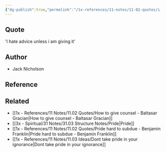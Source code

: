 ```yaml
---
{"dg-publish":true,"permalink":"/1x-references/11-notes/11-02-quotes/i-hate-advice-unless-i-am-giving-it-jack-nicholson/","title":"I hate advice unless i am giving it - Jack Nicholson","created":"2024-02-14T20:18:43.114+03:00","updated":"2024-02-14T20:18:43.114+03:00"}
---
```



## Quote
'I hate advice unless i am giving it' 

## Author
- Jack Nicholson

## Reference


## Related
- [[1x - References/11 Notes/11.02 Quotes/How to give counsel - Baltasar Gracian\|How to give counsel - Baltasar Gracian]]
- [[3x - Spiritual/31 Notes/31.03 Structure Notes/Pride\|Pride]]
- [[1x - References/11 Notes/11.02 Quotes/Pride hard to subdue - Benjamin Franklin\|Pride hard to subdue - Benjamin Franklin]]
- [[1x - References/11 Notes/11.03 Ideas/Dont take pride in your ignorance\|Dont take pride in your ignorance]]